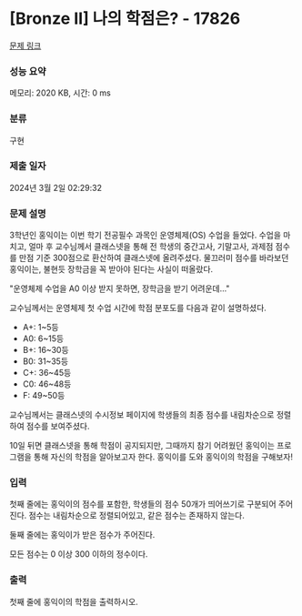 # [Bronze II] 나의 학점은? - 17826 

[문제 링크](https://www.acmicpc.net/problem/17826) 

### 성능 요약

메모리: 2020 KB, 시간: 0 ms

### 분류

구현

### 제출 일자

2024년 3월 2일 02:29:32

### 문제 설명

<p>3학년인 홍익이는 이번 학기 전공필수 과목인 운영체제(OS) 수업을 들었다. 수업을 마치고, 얼마 후 교수님께서 클래스넷을 통해 전 학생의 중간고사, 기말고사, 과제점 점수를 만점 기준 300점으로 환산하여 클래스넷에 올려주셨다. 물끄러미 점수를 바라보던 홍익이는, 불현듯 장학금을 꼭 받아야 된다는 사실이 떠올랐다.</p>

<p>"운영체제 수업을 A0 이상 받지 못하면, 장학금을 받기 어려운데..."</p>

<p>교수님께서는 운영체제 첫 수업 시간에 학점 분포도를 다음과 같이 설명하셨다.</p>

<ul>
	<li>A+: 1~5등</li>
	<li>A0: 6~15등</li>
	<li>B+: 16~30등</li>
	<li>B0: 31~35등</li>
	<li>C+: 36~45등</li>
	<li>C0: 46~48등</li>
	<li>F: 49~50등</li>
</ul>

<p>교수님께서는 클래스넷의 수시정보 페이지에 학생들의 최종 점수를 내림차순으로 정렬하여 점수를 보여주셨다.</p>

<p>10일 뒤면 클래스넷을 통해 학점이 공지되지만, 그때까지 참기 어려웠던 홍익이는 프로그램을 통해 자신의 학점을 알아보고자 한다. 홍익이를 도와 홍익이의 학점을 구해보자!</p>

### 입력 

 <p>첫째 줄에는 홍익이의 점수를 포함한, 학생들의 점수 50개가 띄어쓰기로 구분되어 주어진다. 점수는 내림차순으로 정렬되어있고, 같은 점수는 존재하지 않는다.</p>

<p>둘째 줄에는 홍익이가 받은 점수가 주어진다.</p>

<p>모든 점수는 0 이상 300 이하의 정수이다.</p>

### 출력 

 <p>첫째 줄에 홍익이의 학점을 출력하시오.</p>


